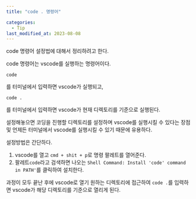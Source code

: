 ```yaml
---
title: "code . 명령어"

categories:
  - Tip
last_modified_at: 2023-08-08
---
```


code 명령어 설정법에 대해서 정리하려고 한다.

code 명령어는 vscode를 실행하는 명령어이다.

```
code
```
를 터미널에서 입력하면 vscode가 실행되고,

```
code .
```
를 터미널에서 입력하면 vscode가 현재 디렉토리를 기준으로 실행된다.

설정해놓으면 코딩을 진행할 디렉토리를 설정하며 vscode를 실행시킬 수 
있다는 장점 및 언제든 터미널에서 vscode를 실행시킬 수 있기 때문에 유용하다.

설정방법은 간단하다.

1. vscode를 열고 ```cmd + shit + p```로 명령 팔레트를 열어준다.
2. 팔레트```code```라고 검색하면 나오는 ```Shell Command: Install 'code' command in PATH'```를 클릭하여 설치한다.

과정이 모두 끝난 후에 vscode로 열기 원하는 디렉토리에 접근하여 ```code .```를
입력하면 vscode가 해당 디렉토리를 기준으로 열리게 된다.
